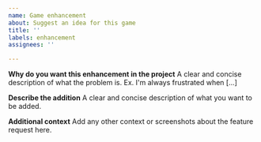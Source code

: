```yaml
---
name: Game enhancement
about: Suggest an idea for this game
title: ''
labels: enhancement
assignees: ''

---
```


**Why do you want this enhancement in the project**
A clear and concise description of what the problem is. Ex. I'm always frustrated when [...]

**Describe the addition**
A clear and concise description of what you want to be added.

**Additional context**
Add any other context or screenshots about the feature request here.
